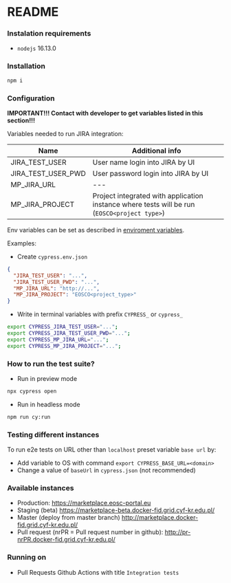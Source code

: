 # README

### Instalation requirements
- `nodejs` 16.13.0

### Installation
```bash
npm i
```

### Configuration
**IMPORTANT!!!  Contact with developer to get variables listed in this section!!!**

Variables needed to run JIRA integration:

| Name | Additional info |
|---|---|
| JIRA_TEST_USER        | User name login into JIRA by UI |
| JIRA_TEST_USER_PWD    | User password login into JIRA by UI  |
| MP_JIRA_URL           | --- |
| MP_JIRA_PROJECT       | Project integrated with application instance where tests will be run (`EOSCO<project type>`) | 

Env variables can be set as described in [enviroment variables](https://docs.cypress.io/guides/guides/environment-variables#Option-1-configuration-file).

Examples:
- Create `cypress.env.json`
```json
{
  "JIRA_TEST_USER": "...",
  "JIRA_TEST_USER_PWD": "...",
  "MP_JIRA_URL": "http://...",
  "MP_JIRA_PROJECT": "EOSCO<project_type>"
}
```
- Write in terminal variables with prefix `CYPRESS_` or `cypress_`
```bash
export CYPRESS_JIRA_TEST_USER="...";
export CYPRESS_JIRA_TEST_USER_PWD="...";
export CYPRESS_MP_JIRA_URL="...";
export CYPRESS_MP_JIRA_PROJECT="...";
```

### How to run the test suite?
- Run in preview mode
```bash
npx cypress open
```
- Run in headless mode
```bash
npm run cy:run
```

### Testing different instances
To run e2e tests on URL other than `localhost` preset variable `base url` by:
- Add variable to OS with command `export CYPRESS_BASE_URL=<domain>`
- Change a value of `baseUrl` in `cypress.json` (not recommended)

### Available instances
- Production: https://marketplace.eosc-portal.eu
- Staging (beta) https://marketplace-beta.docker-fid.grid.cyf-kr.edu.pl/
- Master (deploy from master branch) http://marketplace.docker-fid.grid.cyf-kr.edu.pl/
- Pull request (nrPR = Pull request number in github): http://pr-nrPR.docker-fid.grid.cyf-kr.edu.pl/

### Running on
- Pull Requests Github Actions with title `Integration tests`